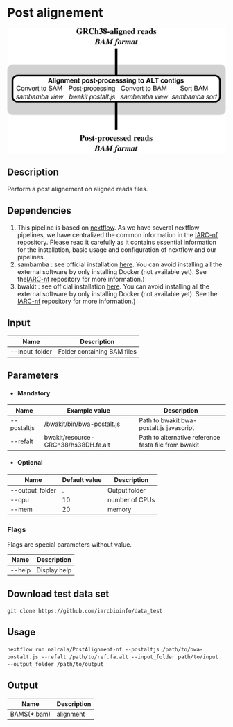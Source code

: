  # Post alignement

![Image PostAlign](postalignment.png)

## Description

Perform a post alignement on aligned reads files.

## Dependencies
1. This pipeline is based on [nextflow](https://www.nextflow.io). As we have several nextflow pipelines, we have centralized the common information in the [IARC-nf](https://github.com/IARCbioinfo/IARC-nf) repository. Please read it carefully as it contains essential information for the installation, basic usage and configuration of nextflow and our pipelines.
2. sambamba : see official installation [here](http://lomereiter.github.io/sambamba/). You can avoid installing all the external software by only installing Docker (not available yet). See the[IARC-nf](https://github.com/IARCbioinfo/IARC-nf) repository for more information.)
3. bwakit : see official installation [here](https://github.com/lh3/bwa/tree/master/bwakit). You can avoid installing all the external software by only installing Docker (not available yet). See the [IARC-nf](https://github.com/IARCbioinfo/IARC-nf) repository for more information.)

## Input

**Name**         | **Description**
---------------  | ---------------
--input_folder   | Folder containing BAM files

## Parameters

* #### Mandatory
|**Name**          | **Example value** | **Description**
|------------------| ------------------| ------------------
|--postaltjs         | /bwakit/bin/bwa-postalt.js | Path to bwakit bwa-postalt.js javascript
|--refalt            | bwakit/resource-GRCh38/hs38DH.fa.alt | Path to alternative reference fasta file from bwakit


* #### Optional
 Name      | Default value | Description     |
|-----------|---------------|-----------------|
| --output_folder   |   .               | Output folder
| --cpu         | 10 | number of CPUs |
| --mem         | 20 | memory|


### Flags ###

Flags are special parameters without value.

**Name**      | **Description**
------------- | -------------
--help        | Display help

## Download test data set ###

`git clone https://github.com/iarcbioinfo/data_test`

## Usage ##

`nextflow run nalcala/PostAlignment-nf --postaltjs /path/to/bwa-postalt.js --refalt /path/to/ref.fa.alt --input_folder path/to/input   --output_folder /path/to/output`

## Output ## 

**Name**         | **Description**
---------------- | -------------
BAMS(*.bam)      |   alignment 



